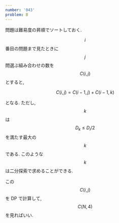 ```yaml
---
number: '043'
problem: B
---
```

問題は難易度の昇順でソートしておく.

$$ i $$ 番目の問題まで見たときに $$ j $$ 問選ぶ組み合わせの数を $$ C(i, j) $$ とすると,

$$
C(i, j) = C(i-1, j) + C(i-1, k)
$$

となる. ただし, $$ k $$ は $$ D_k \leq D_i/2 $$ を満たす最大の $$ k $$ である. このような $$ k $$ は二分探索で求めることができる.

この $$ C(i, j) $$ を DP で計算して, $$ C(N, 4) $$ を見ればいい.
